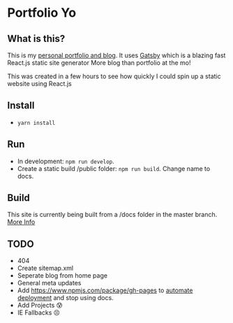 # Portfolio Yo

## What is this?

This is my [personal portfolio and blog](http://www.livingincircuits.co.uk). 
It uses [Gatsby](https://github.com/gatsbyjs/gatsby) which is a blazing fast React.js static site generator
More blog than portfolio at the mo!

This was created in a few hours to see how quickly I could spin up a static website using React.js

## Install
- `yarn install`

## Run
- In development: `npm run develop`.
- Create a static build /public folder: `npm run build`. Change name to docs.

## Build
This site is currently being built from a /docs folder in the master branch. [More Info](https://help.github.com/articles/configuring-a-publishing-source-for-github-pages/)

## TODO
- 404
- Create sitemap.xml
- Seperate blog from home page
- General meta updates
- Add https://www.npmjs.com/package/gh-pages to [automate deployment](https://github.com/gatsbyjs/gatsby/blob/master/README.md#deploying-to-github-pages-and-other-hosts-where-your-sites-links-need-prefixes) and stop using docs.
- Add Projects :cold_sweat:
- IE Fallbacks :persevere:
